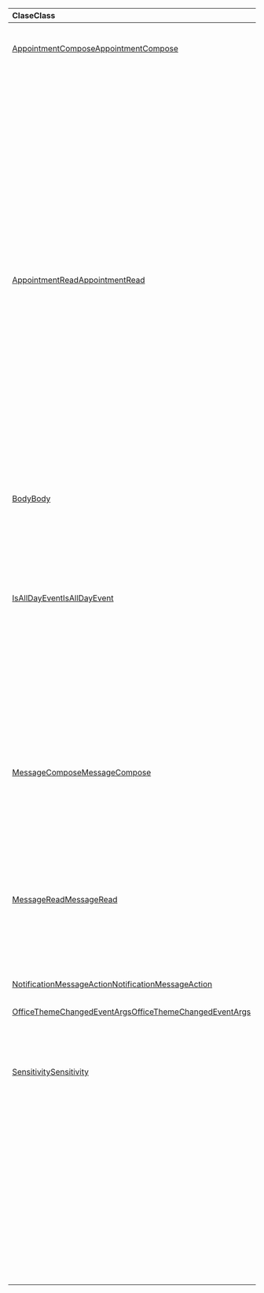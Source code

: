 | <span data-ttu-id="450ac-101">Clase</span><span class="sxs-lookup"><span data-stu-id="450ac-101">Class</span></span> | <span data-ttu-id="450ac-102">Campos</span><span class="sxs-lookup"><span data-stu-id="450ac-102">Fields</span></span> | <span data-ttu-id="450ac-103">Descripción</span><span class="sxs-lookup"><span data-stu-id="450ac-103">Description</span></span> |
|:---|:---|:---|
|[<span data-ttu-id="450ac-104">AppointmentCompose</span><span class="sxs-lookup"><span data-stu-id="450ac-104">AppointmentCompose</span></span>](/javascript/api/outlook/outlook.appointmentcompose)|[<span data-ttu-id="450ac-105">getInitializationContextAsync(callback?: (asyncResult: Office. AsyncResult <string> ) => void)</span><span class="sxs-lookup"><span data-stu-id="450ac-105">getInitializationContextAsync(callback?: (asyncResult: Office.AsyncResult<string>) => void)</span></span>](/javascript/api/outlook/outlook.appointmentcompose#getinitializationcontextasync-callback--asyncresult-)|<span data-ttu-id="450ac-106">Obtiene los datos de inicialización pasados cuando el complemento se activa mediante un mensaje accionable.</span><span class="sxs-lookup"><span data-stu-id="450ac-106">Gets initialization data passed when the add-in is activated by an actionable message.</span></span>|
||[<span data-ttu-id="450ac-107">getInitializationContextAsync(options: Office. AsyncContextOptions, callback?: (asyncResult: Office. AsyncResult <string> ) => void)</span><span class="sxs-lookup"><span data-stu-id="450ac-107">getInitializationContextAsync(options: Office.AsyncContextOptions, callback?: (asyncResult: Office.AsyncResult<string>) => void)</span></span>](/javascript/api/outlook/outlook.appointmentcompose#getinitializationcontextasync-options--callback--asyncresult-)|<span data-ttu-id="450ac-108">Obtiene los datos de inicialización pasados cuando el complemento se activa mediante un mensaje accionable.</span><span class="sxs-lookup"><span data-stu-id="450ac-108">Gets initialization data passed when the add-in is activated by an actionable message.</span></span>|
||[<span data-ttu-id="450ac-109">isAllDayEvent</span><span class="sxs-lookup"><span data-stu-id="450ac-109">isAllDayEvent</span></span>](/javascript/api/outlook/outlook.appointmentcompose#isalldayevent)|<span data-ttu-id="450ac-110">Obtiene o establece el {@link Office. Propiedad IsAllDayEvent} de una cita.</span><span class="sxs-lookup"><span data-stu-id="450ac-110">Gets or sets the {@link Office.IsAllDayEvent} property of an appointment.</span></span>|
||[<span data-ttu-id="450ac-111">confidencialidad</span><span class="sxs-lookup"><span data-stu-id="450ac-111">sensitivity</span></span>](/javascript/api/outlook/outlook.appointmentcompose#sensitivity)|<span data-ttu-id="450ac-112">Obtiene o establece el {@link Office. Confidencialidad</span><span class="sxs-lookup"><span data-stu-id="450ac-112">Gets or sets the {@link Office.Sensitivity</span></span> | <span data-ttu-id="450ac-113">sensitivity} de una cita.</span><span class="sxs-lookup"><span data-stu-id="450ac-113">sensitivity} of an appointment.</span></span>|
||[<span data-ttu-id="450ac-114">sessionData</span><span class="sxs-lookup"><span data-stu-id="450ac-114">sessionData</span></span>](/javascript/api/outlook/outlook.appointmentcompose#sessiondata)|<span data-ttu-id="450ac-115">Administra el {@link Office. SessionData</span><span class="sxs-lookup"><span data-stu-id="450ac-115">Manages the {@link Office.SessionData</span></span> | <span data-ttu-id="450ac-116">SessionData} de un elemento en modo redacción.</span><span class="sxs-lookup"><span data-stu-id="450ac-116">SessionData} of an item in Compose mode.</span></span>|
|[<span data-ttu-id="450ac-117">AppointmentRead</span><span class="sxs-lookup"><span data-stu-id="450ac-117">AppointmentRead</span></span>](/javascript/api/outlook/outlook.appointmentread)|[<span data-ttu-id="450ac-118">getInitializationContextAsync(callback?: (asyncResult: Office. AsyncResult <string> ) => void)</span><span class="sxs-lookup"><span data-stu-id="450ac-118">getInitializationContextAsync(callback?: (asyncResult: Office.AsyncResult<string>) => void)</span></span>](/javascript/api/outlook/outlook.appointmentread#getinitializationcontextasync-callback--asyncresult-)|<span data-ttu-id="450ac-119">Obtiene los datos de inicialización pasados cuando el complemento es {@link https://docs.microsoft.com/outlook/actionable-messages/invoke-add-in-from-actionable-message</span><span class="sxs-lookup"><span data-stu-id="450ac-119">Gets initialization data passed when the add-in is {@link https://docs.microsoft.com/outlook/actionable-messages/invoke-add-in-from-actionable-message</span></span> | <span data-ttu-id="450ac-120">activado por un mensaje accionable}.</span><span class="sxs-lookup"><span data-stu-id="450ac-120">activated by an actionable message}.</span></span>|
||[<span data-ttu-id="450ac-121">getInitializationContextAsync(options: Office. AsyncContextOptions, callback?: (asyncResult: Office. AsyncResult <string> ) => void)</span><span class="sxs-lookup"><span data-stu-id="450ac-121">getInitializationContextAsync(options: Office.AsyncContextOptions, callback?: (asyncResult: Office.AsyncResult<string>) => void)</span></span>](/javascript/api/outlook/outlook.appointmentread#getinitializationcontextasync-options--callback--asyncresult-)|<span data-ttu-id="450ac-122">Obtiene los datos de inicialización pasados cuando el complemento es {@link https://docs.microsoft.com/outlook/actionable-messages/invoke-add-in-from-actionable-message</span><span class="sxs-lookup"><span data-stu-id="450ac-122">Gets initialization data passed when the add-in is {@link https://docs.microsoft.com/outlook/actionable-messages/invoke-add-in-from-actionable-message</span></span> | <span data-ttu-id="450ac-123">activado por un mensaje accionable}.</span><span class="sxs-lookup"><span data-stu-id="450ac-123">activated by an actionable message}.</span></span>|
||[<span data-ttu-id="450ac-124">isAllDayEvent</span><span class="sxs-lookup"><span data-stu-id="450ac-124">isAllDayEvent</span></span>](/javascript/api/outlook/outlook.appointmentread#isalldayevent)|<span data-ttu-id="450ac-125">Devuelve un valor booleano que indica si el evento es todo el día.</span><span class="sxs-lookup"><span data-stu-id="450ac-125">Returns a boolean value indicating whether the event is all day.</span></span>|
||[<span data-ttu-id="450ac-126">confidencialidad</span><span class="sxs-lookup"><span data-stu-id="450ac-126">sensitivity</span></span>](/javascript/api/outlook/outlook.appointmentread#sensitivity)|<span data-ttu-id="450ac-127">Proporciona el valor de confidencialidad de la cita.</span><span class="sxs-lookup"><span data-stu-id="450ac-127">Provides the sensitivity value of the appointment.</span></span>|
|[<span data-ttu-id="450ac-128">Body</span><span class="sxs-lookup"><span data-stu-id="450ac-128">Body</span></span>](/javascript/api/outlook/outlook.body)|[<span data-ttu-id="450ac-129">setSignatureAsync(data: string, callback?: (asyncResult: Office. AsyncResult <void> ) => void)</span><span class="sxs-lookup"><span data-stu-id="450ac-129">setSignatureAsync(data: string, callback?: (asyncResult: Office.AsyncResult<void>) => void)</span></span>](/javascript/api/outlook/outlook.body#setsignatureasync-data--callback--asyncresult-)|<span data-ttu-id="450ac-130">Agrega o reemplaza la firma del cuerpo del elemento.</span><span class="sxs-lookup"><span data-stu-id="450ac-130">Adds or replaces the signature of the item body.</span></span>|
||[<span data-ttu-id="450ac-131">setSignatureAsync(data: string, options: Office. AsyncContextOptions & CoercionTypeOptions, callback?: (asyncResult: Office. AsyncResult <void> ) => void)</span><span class="sxs-lookup"><span data-stu-id="450ac-131">setSignatureAsync(data: string, options: Office.AsyncContextOptions & CoercionTypeOptions, callback?: (asyncResult: Office.AsyncResult<void>) => void)</span></span>](/javascript/api/outlook/outlook.body#setsignatureasync-data--options--callback--asyncresult-)|<span data-ttu-id="450ac-132">Agrega o reemplaza la firma del cuerpo del elemento.</span><span class="sxs-lookup"><span data-stu-id="450ac-132">Adds or replaces the signature of the item body.</span></span>|
|[<span data-ttu-id="450ac-133">IsAllDayEvent</span><span class="sxs-lookup"><span data-stu-id="450ac-133">IsAllDayEvent</span></span>](/javascript/api/outlook/outlook.isalldayevent)|[<span data-ttu-id="450ac-134">getAsync(callback: (asyncResult: Office. AsyncResult <boolean> ) => void)</span><span class="sxs-lookup"><span data-stu-id="450ac-134">getAsync(callback: (asyncResult: Office.AsyncResult<boolean>) => void)</span></span>](/javascript/api/outlook/outlook.isalldayevent#getasync-callback--asyncresult-)|<span data-ttu-id="450ac-135">Obtiene el valor booleano que indica si el evento está todo el día o no.</span><span class="sxs-lookup"><span data-stu-id="450ac-135">Gets the boolean value indicating whether the event is all day or not.</span></span>|
||[<span data-ttu-id="450ac-136">getAsync(options: Office. AsyncContextOptions, callback: (asyncResult: Office. AsyncResult <boolean> ) => void)</span><span class="sxs-lookup"><span data-stu-id="450ac-136">getAsync(options: Office.AsyncContextOptions, callback: (asyncResult: Office.AsyncResult<boolean>) => void)</span></span>](/javascript/api/outlook/outlook.isalldayevent#getasync-options--callback--asyncresult-)|<span data-ttu-id="450ac-137">Obtiene el valor booleano que indica si el evento está todo el día o no.</span><span class="sxs-lookup"><span data-stu-id="450ac-137">Gets the boolean value indicating whether the event is all day or not.</span></span>|
||[<span data-ttu-id="450ac-138">setAsync(isAllDayEvent: boolean, callback?: (asyncResult: Office. AsyncResult <void> ) => void)</span><span class="sxs-lookup"><span data-stu-id="450ac-138">setAsync(isAllDayEvent: boolean, callback?: (asyncResult: Office.AsyncResult<void>) => void)</span></span>](/javascript/api/outlook/outlook.isalldayevent#setasync-isalldayevent--callback--asyncresult-)|<span data-ttu-id="450ac-139">Establece el estado del evento de todo el día de una cita.</span><span class="sxs-lookup"><span data-stu-id="450ac-139">Sets the all-day event status of an appointment.</span></span>|
||[<span data-ttu-id="450ac-140">setAsync(isAllDayEvent: boolean, options: Office. AsyncContextOptions, callback?: (asyncResult: Office. AsyncResult <void> ) => void)</span><span class="sxs-lookup"><span data-stu-id="450ac-140">setAsync(isAllDayEvent: boolean, options: Office.AsyncContextOptions, callback?: (asyncResult: Office.AsyncResult<void>) => void)</span></span>](/javascript/api/outlook/outlook.isalldayevent#setasync-isalldayevent--options--callback--asyncresult-)|<span data-ttu-id="450ac-141">Establece el estado del evento de todo el día de una cita.</span><span class="sxs-lookup"><span data-stu-id="450ac-141">Sets the all-day event status of an appointment.</span></span>|
|[<span data-ttu-id="450ac-142">MessageCompose</span><span class="sxs-lookup"><span data-stu-id="450ac-142">MessageCompose</span></span>](/javascript/api/outlook/outlook.messagecompose)|[<span data-ttu-id="450ac-143">getInitializationContextAsync(callback?: (asyncResult: Office. AsyncResult <string> ) => void)</span><span class="sxs-lookup"><span data-stu-id="450ac-143">getInitializationContextAsync(callback?: (asyncResult: Office.AsyncResult<string>) => void)</span></span>](/javascript/api/outlook/outlook.messagecompose#getinitializationcontextasync-callback--asyncresult-)|<span data-ttu-id="450ac-144">Obtiene los datos de inicialización pasados cuando el complemento se activa mediante un mensaje accionable.</span><span class="sxs-lookup"><span data-stu-id="450ac-144">Gets initialization data passed when the add-in is activated by an actionable message.</span></span>|
||[<span data-ttu-id="450ac-145">getInitializationContextAsync(options: Office. AsyncContextOptions, callback?: (asyncResult: Office. AsyncResult <string> ) => void)</span><span class="sxs-lookup"><span data-stu-id="450ac-145">getInitializationContextAsync(options: Office.AsyncContextOptions, callback?: (asyncResult: Office.AsyncResult<string>) => void)</span></span>](/javascript/api/outlook/outlook.messagecompose#getinitializationcontextasync-options--callback--asyncresult-)|<span data-ttu-id="450ac-146">Obtiene los datos de inicialización pasados cuando el complemento se activa mediante un mensaje accionable.</span><span class="sxs-lookup"><span data-stu-id="450ac-146">Gets initialization data passed when the add-in is activated by an actionable message.</span></span>|
||[<span data-ttu-id="450ac-147">sessionData</span><span class="sxs-lookup"><span data-stu-id="450ac-147">sessionData</span></span>](/javascript/api/outlook/outlook.messagecompose#sessiondata)|<span data-ttu-id="450ac-148">Administra el {@link Office. SessionData</span><span class="sxs-lookup"><span data-stu-id="450ac-148">Manages the {@link Office.SessionData</span></span> | <span data-ttu-id="450ac-149">SessionData} de un elemento en modo redacción.</span><span class="sxs-lookup"><span data-stu-id="450ac-149">SessionData} of an item in Compose mode.</span></span>|
|[<span data-ttu-id="450ac-150">MessageRead</span><span class="sxs-lookup"><span data-stu-id="450ac-150">MessageRead</span></span>](/javascript/api/outlook/outlook.messageread)|[<span data-ttu-id="450ac-151">getInitializationContextAsync(callback?: (asyncResult: Office. AsyncResult <string> ) => void)</span><span class="sxs-lookup"><span data-stu-id="450ac-151">getInitializationContextAsync(callback?: (asyncResult: Office.AsyncResult<string>) => void)</span></span>](/javascript/api/outlook/outlook.messageread#getinitializationcontextasync-callback--asyncresult-)|<span data-ttu-id="450ac-152">Obtiene los datos de inicialización pasados cuando el complemento está</span><span class="sxs-lookup"><span data-stu-id="450ac-152">Gets initialization data passed when the add-in is</span></span>|
||[<span data-ttu-id="450ac-153">getInitializationContextAsync(options: Office. AsyncContextOptions, callback?: (asyncResult: Office. AsyncResult <string> ) => void)</span><span class="sxs-lookup"><span data-stu-id="450ac-153">getInitializationContextAsync(options: Office.AsyncContextOptions, callback?: (asyncResult: Office.AsyncResult<string>) => void)</span></span>](/javascript/api/outlook/outlook.messageread#getinitializationcontextasync-options--callback--asyncresult-)|<span data-ttu-id="450ac-154">Obtiene los datos de inicialización pasados cuando el complemento está</span><span class="sxs-lookup"><span data-stu-id="450ac-154">Gets initialization data passed when the add-in is</span></span>|
|[<span data-ttu-id="450ac-155">NotificationMessageAction</span><span class="sxs-lookup"><span data-stu-id="450ac-155">NotificationMessageAction</span></span>](/javascript/api/outlook/outlook.notificationmessageaction)|[<span data-ttu-id="450ac-156">contextData</span><span class="sxs-lookup"><span data-stu-id="450ac-156">contextData</span></span>](/javascript/api/outlook/outlook.notificationmessageaction#contextdata)|<span data-ttu-id="450ac-157">Cualquier dato JSON que el botón debe transmitir.</span><span class="sxs-lookup"><span data-stu-id="450ac-157">Any JSON data the button needs to pass on.</span></span>|
|[<span data-ttu-id="450ac-158">OfficeThemeChangedEventArgs</span><span class="sxs-lookup"><span data-stu-id="450ac-158">OfficeThemeChangedEventArgs</span></span>](/javascript/api/outlook/outlook.officethemechangedeventargs)|[<span data-ttu-id="450ac-159">officeTheme</span><span class="sxs-lookup"><span data-stu-id="450ac-159">officeTheme</span></span>](/javascript/api/outlook/outlook.officethemechangedeventargs#officetheme)|<span data-ttu-id="450ac-160">Obtiene el tema Office actualizado.</span><span class="sxs-lookup"><span data-stu-id="450ac-160">Gets the updated Office theme.</span></span>|
||[<span data-ttu-id="450ac-161">type</span><span class="sxs-lookup"><span data-stu-id="450ac-161">type</span></span>](/javascript/api/outlook/outlook.officethemechangedeventargs#type)|<span data-ttu-id="450ac-162">Obtiene el tipo del evento.</span><span class="sxs-lookup"><span data-stu-id="450ac-162">Gets the type of the event.</span></span>|
|[<span data-ttu-id="450ac-163">Sensitivity</span><span class="sxs-lookup"><span data-stu-id="450ac-163">Sensitivity</span></span>](/javascript/api/outlook/outlook.sensitivity)|[<span data-ttu-id="450ac-164">getAsync(callback: (asyncResult: Office. AsyncResult<MailboxEnums.AppointmentSensitivityType>) => void)</span><span class="sxs-lookup"><span data-stu-id="450ac-164">getAsync(callback: (asyncResult: Office.AsyncResult<MailboxEnums.AppointmentSensitivityType>) => void)</span></span>](/javascript/api/outlook/outlook.sensitivity#getasync-callback--asyncresult-)|<span data-ttu-id="450ac-165">Obtiene el valor de la confidencialidad de la cita.</span><span class="sxs-lookup"><span data-stu-id="450ac-165">Gets the value of the appointment sensitivity.</span></span>|
||[<span data-ttu-id="450ac-166">getAsync(options: Office. AsyncContextOptions, callback: (asyncResult: Office. AsyncResult<MailboxEnums.AppointmentSensitivityType>) => void)</span><span class="sxs-lookup"><span data-stu-id="450ac-166">getAsync(options: Office.AsyncContextOptions, callback: (asyncResult: Office.AsyncResult<MailboxEnums.AppointmentSensitivityType>) => void)</span></span>](/javascript/api/outlook/outlook.sensitivity#getasync-options--callback--asyncresult-)|<span data-ttu-id="450ac-167">Obtiene el valor de la confidencialidad de la cita.</span><span class="sxs-lookup"><span data-stu-id="450ac-167">Gets the value of the appointment sensitivity.</span></span>|
||[<span data-ttu-id="450ac-168">setAsync(sensitivity: MailboxEnums.AppointmentSensitivityType \| string, callback?: (asyncResult: Office. AsyncResult <void> ) => void)</span><span class="sxs-lookup"><span data-stu-id="450ac-168">setAsync(sensitivity: MailboxEnums.AppointmentSensitivityType \| string, callback?: (asyncResult: Office.AsyncResult<void>) => void)</span></span>](/javascript/api/outlook/outlook.sensitivity#setasync-sensitivity--callback--asyncresult-)|<span data-ttu-id="450ac-169">Establece el valor de la confidencialidad de la cita.</span><span class="sxs-lookup"><span data-stu-id="450ac-169">Sets the value of the appointment sensitivity.</span></span>|
||[<span data-ttu-id="450ac-170">setAsync(sensitivity: MailboxEnums.AppointmentSensitivityType \| string, options: Office. AsyncContextOptions, callback?: (asyncResult: Office. AsyncResult <void> ) => void)</span><span class="sxs-lookup"><span data-stu-id="450ac-170">setAsync(sensitivity: MailboxEnums.AppointmentSensitivityType \| string, options: Office.AsyncContextOptions, callback?: (asyncResult: Office.AsyncResult<void>) => void)</span></span>](/javascript/api/outlook/outlook.sensitivity#setasync-sensitivity--options--callback--asyncresult-)|<span data-ttu-id="450ac-171">Establece el valor de la confidencialidad de la cita.</span><span class="sxs-lookup"><span data-stu-id="450ac-171">Sets the value of the appointment sensitivity.</span></span>|

